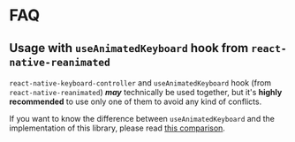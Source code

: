 # FAQ

## Usage with `useAnimatedKeyboard` hook from `react-native-reanimated`[​](/react-native-keyboard-controller/pr-preview/pr-1016/docs/faq.md#usage-with-useanimatedkeyboard-hook-from-react-native-reanimated "Direct link to usage-with-useanimatedkeyboard-hook-from-react-native-reanimated")

`react-native-keyboard-controller` and `useAnimatedKeyboard` hook (from `react-native-reanimated`) ***may*** technically be used together, but it's **highly recommended** to use only one of them to avoid any kind of conflicts.

If you want to know the difference between `useAnimatedKeyboard` and the implementation of this library, please read [this comparison](/react-native-keyboard-controller/pr-preview/pr-1016/docs/recipes/architecture.md#what-is-the-difference-between-useanimatedkeyboard-from-react-native-reanimated-and-this-library).
